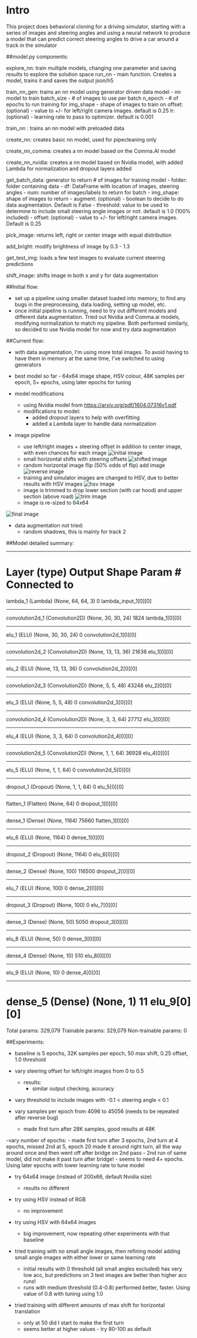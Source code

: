 # Intro

This project does behavioral cloning for a driving simulator, starting with a series of images and steering angles and using a neural network to produce a model that can predict correct steering angles to drive a car around a track in the simulator

##model.py components:

explore_nn: train multiple models, changing one parameter and saving results to explore the solution space
run_nn - main function. Creates a model, trains it and saves the output json/h5

train_nn_gen: trains an nn model using generator driven data
    model - nn model to train
    batch_size - # of images to use per batch
    n_epoch - # of epochs to run training for
    img_shape - shape of images to train on
    offset: (optional) - value to +/- for left/right camera images. default is 0.25
    lr: (optional) - learning rate to pass to optimizer. default is 0.001

train_nn : trains an nn model with preloaded data

create_nn: creates basic nn model, used for pipecleaning only

create_nn_comma: creates a nn model based on the Comma.AI model

create_nn_nvidia: creates a nn model based on Nvidia model, with added Lambda for normalization and dropout layers added

get_batch_data: generator to return # of images for training model
    - folder: folder containing data
    - df: DataFrame with location of images, steering angles
    - num: number of images/labels to return for batch
    - img_shape: shape of images to return
    - augment: (optional) - boolean to decide to do data augmentation. Default is False
    - threshold: value to be used to determine to include small steering angle images or not. default is 1.0 (100% included)
    - offset: (optional) - value to +/- for left/right camera images. Default is 0.25

pick_image: returns left, right or center image with equal distribution

add_bright: modify brightness of image by 0.3 - 1.3

get_test_img: loads a few test images to evaluate current steering predictions

shift_image: shifts image in both x and y for data augmentation



##Initial flow:
- set up a pipeline using smaller dataset loaded into memory, to find any bugs in the preprocessing, data loading, setting up model, etc.
- once initial pipeline is running, need to try out different models and different data augmentation. Tried out Nvidia and Comma.ai models, modifying normalization to match my pipeline. Both performed similarly, so decided to use Nvidia model for now and try data augmentation

##Current flow:
- with data augmentation, I'm using more total images. To avoid having to have them in memory at the same time, I've switched to using generators

- best model so far - 64x64 image shape, HSV colour, 48K samples per epoch, 5+ epochs, using later epochs for tuning

- model modifications
	- using Nvidia model from https://arxiv.org/pdf/1604.07316v1.pdf
	- modifications to model:
		- added dropout layers to help with overfitting
		- added a Lambda layer to handle data normalization

- image pipeline
	- use left/right images + steering offset in addition to center image, with even chances for each image
![initial image](/saved_img/starting_image.jpg?raw=true "Starting Image")
	- small horizontal shifts with steering offsets
![shifted image](/saved_img/shifted_image.jpg?raw=true "Shifted Image")
	- random horizontal image flip (50% odds of flip) add image
![reverse image](/saved_img/rev_image.jpg?raw=true "Reversed Image")
	- training and simulator images are changed to HSV, due to better results with HSV images
![hsv image](/saved_img/hsv_image.jpg?raw=true "HSV Image")
	- image is trimmed to drop lower section (with car hood) and upper section (above road)
![trim image](/saved_img/trim_image.jpg?raw=true "Trimmed Image")
	- image is re-sized to 64x64

![final image](/saved_img/final_image.jpg?raw=true "Final Image")

- data augmentation not tried:
	- random shadows, this is mainly for track 2


##Model detailed summary:

____________________________________________________________________________________________________
Layer (type)                     Output Shape          Param #     Connected to                     
====================================================================================================
lambda_1 (Lambda)                (None, 64, 64, 3)     0           lambda_input_1[0][0]             
____________________________________________________________________________________________________
convolution2d_1 (Convolution2D)  (None, 30, 30, 24)    1824        lambda_1[0][0]                   
____________________________________________________________________________________________________
elu_1 (ELU)                      (None, 30, 30, 24)    0           convolution2d_1[0][0]            
____________________________________________________________________________________________________
convolution2d_2 (Convolution2D)  (None, 13, 13, 36)    21636       elu_1[0][0]                      
____________________________________________________________________________________________________
elu_2 (ELU)                      (None, 13, 13, 36)    0           convolution2d_2[0][0]            
____________________________________________________________________________________________________
convolution2d_3 (Convolution2D)  (None, 5, 5, 48)      43248       elu_2[0][0]                      
____________________________________________________________________________________________________
elu_3 (ELU)                      (None, 5, 5, 48)      0           convolution2d_3[0][0]            
____________________________________________________________________________________________________
convolution2d_4 (Convolution2D)  (None, 3, 3, 64)      27712       elu_3[0][0]                      
____________________________________________________________________________________________________
elu_4 (ELU)                      (None, 3, 3, 64)      0           convolution2d_4[0][0]            
____________________________________________________________________________________________________
convolution2d_5 (Convolution2D)  (None, 1, 1, 64)      36928       elu_4[0][0]                      
____________________________________________________________________________________________________
elu_5 (ELU)                      (None, 1, 1, 64)      0           convolution2d_5[0][0]            
____________________________________________________________________________________________________
dropout_1 (Dropout)              (None, 1, 1, 64)      0           elu_5[0][0]                      
____________________________________________________________________________________________________
flatten_1 (Flatten)              (None, 64)            0           dropout_1[0][0]                  
____________________________________________________________________________________________________
dense_1 (Dense)                  (None, 1164)          75660       flatten_1[0][0]                  
____________________________________________________________________________________________________
elu_6 (ELU)                      (None, 1164)          0           dense_1[0][0]                    
____________________________________________________________________________________________________
dropout_2 (Dropout)              (None, 1164)          0           elu_6[0][0]                      
____________________________________________________________________________________________________
dense_2 (Dense)                  (None, 100)           116500      dropout_2[0][0]                  
____________________________________________________________________________________________________
elu_7 (ELU)                      (None, 100)           0           dense_2[0][0]                    
____________________________________________________________________________________________________
dropout_3 (Dropout)              (None, 100)           0           elu_7[0][0]                      
____________________________________________________________________________________________________
dense_3 (Dense)                  (None, 50)            5050        dropout_3[0][0]                  
____________________________________________________________________________________________________
elu_8 (ELU)                      (None, 50)            0           dense_3[0][0]                    
____________________________________________________________________________________________________
dense_4 (Dense)                  (None, 10)            510         elu_8[0][0]                      
____________________________________________________________________________________________________
elu_9 (ELU)                      (None, 10)            0           dense_4[0][0]                    
____________________________________________________________________________________________________
dense_5 (Dense)                  (None, 1)             11          elu_9[0][0]                      
====================================================================================================
Total params: 329,079
Trainable params: 329,079
Non-trainable params: 0

##Experiments:
- baseline is 5 epochs, 32K samples per epoch, 50 max shift, 0.25 offset, 1.0 threshold
- vary steering offset for left/right images from 0 to 0.5 
	- results:
		- similar output checking, accuracy
- vary threshold to include images with -0.1 < steering angle < 0.1 

- vary samples per epoch from 4096 to 45056 (needs to be repeated after reverse bug)
	- made first turn after 28K samples, good results at 48K

-vary number of epochs:
	- made first turn after 3 epochs, 2nd turn at 4 epochs, missed 2nd at 5, epoch 20 made it around right turn, all the way around once and then went off after bridge on 2nd pass - 2nd run of same model, did not make it past turn after bridge!
	- seems to need 4+ epochs. Using later epochs with lower learning rate to tune model

- try 64x64 image (instead of 200x66, default Nvidia size) 
	- results no different

- try using HSV instead of RGB 
	- no improvement

- try using HSV with 64x64 images
	- big improvement, now repeating other experiments with that baseline

- tried training with no small angle images, then refining model adding small angle images with either lower or same learning rate
	- initial results with 0 threshold (all small angles excluded) has very low acc, but predictions on 3 test images are better than higher acc runs!
	- runs with medium threshold (0.4-0.8) performed better, faster. Using value of 0.8 with tuning using 1.0

- tried training with different amounts of max shift for horizontal translation
	- only at 50 did I start to make the first turn
	- seems better at higher values - try 80-100 as default

